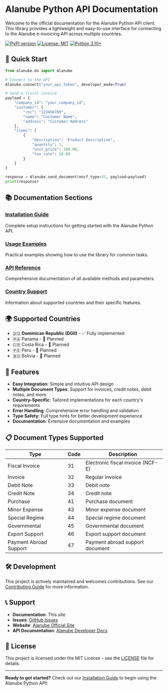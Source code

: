 # Alanube Python API Documentation

Welcome to the official documentation for the Alanube Python API client. This library provides a lightweight and easy-to-use interface for connecting to the Alanube e-invoicing API across multiple countries.

[![PyPI version](https://img.shields.io/pypi/v/alanube.svg)](https://pypi.org/project/alanube/)
[![License: MIT](https://img.shields.io/badge/License-MIT-blue.svg)](LICENSE)
[![Python 3.10+](https://img.shields.io/badge/python-3.10+-blue.svg)](https://www.python.org/downloads/)

## 🚀 Quick Start

```python
from alanube.do import Alanube

# Connect to the API
Alanube.connect("your_api_token", developer_mode=True)

# Send a fiscal invoice
payload = {
    "company_id": "your_company_id",
    "customer": {
        "rnc": "123456789",
        "name": "Customer Name",
        "address": "Customer Address"
    },
    "items": [
        {
            "description": "Product Description",
            "quantity": 1,
            "unit_price": 100.00,
            "tax_rate": 18.00
        }
    ]
}

response = Alanube.send_document(encf_type=31, payload=payload)
print(response)
```

## 📚 Documentation Sections

### [Installation Guide](installation.md)
Complete setup instructions for getting started with the Alanube Python API.

### [Usage Examples](usage.md)
Practical examples showing how to use the library for common tasks.

### [API Reference](api-reference.md)
Comprehensive documentation of all available methods and parameters.

### [Country Support](countries.md)
Information about supported countries and their specific features.

## 🌍 Supported Countries

- 🇩🇴 **Dominican Republic (DGII)** - ✅ Fully implemented
- 🇵🇦 Panama - 🚧 Planned
- 🇨🇷 Costa Rica - 🚧 Planned  
- 🇵🇪 Peru - 🚧 Planned
- 🇧🇴 Bolivia - 🚧 Planned

## 🔧 Features

- **Easy Integration**: Simple and intuitive API design
- **Multiple Document Types**: Support for invoices, credit notes, debit notes, and more
- **Country-Specific**: Tailored implementations for each country's requirements
- **Error Handling**: Comprehensive error handling and validation
- **Type Safety**: Full type hints for better development experience
- **Documentation**: Extensive documentation and examples

## 📋 Document Types Supported

| Type | Code | Description |
|------|------|-------------|
| Fiscal Invoice | 31 | Electronic fiscal invoice (NCF-E) |
| Invoice | 32 | Regular invoice |
| Debit Note | 33 | Debit note |
| Credit Note | 34 | Credit note |
| Purchase | 41 | Purchase document |
| Minor Expense | 43 | Minor expense document |
| Special Regime | 44 | Special regime document |
| Governmental | 45 | Governmental document |
| Export Support | 46 | Export support document |
| Payment Abroad Support | 47 | Payment abroad support document |

## 🛠️ Development

This project is actively maintained and welcomes contributions. See our [Contributing Guide](contributing.md) for more information.

## 📞 Support

- **Documentation**: This site
- **Issues**: [GitHub Issues](https://github.com/wilmerm/alanube-python/issues)
- **Website**: [Alanube Official Site](https://www.alanube.co/)
- **API Documentation**: [Alanube Developer Docs](https://developer.alanube.co/)

## 📄 License

This project is licensed under the MIT License - see the [LICENSE](LICENSE) file for details.

---

**Ready to get started?** Check out our [Installation Guide](installation.md) to begin using the Alanube Python API! 